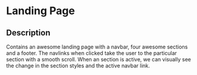 # Landing Page

## Description

Contains an awesome landing page with a navbar, four awesome sections and a footer.
The navlinks when clicked take the user to the particular section with a smooth scroll.
When an section is active, we can visually see the change in the section styles and the active navbar link.
